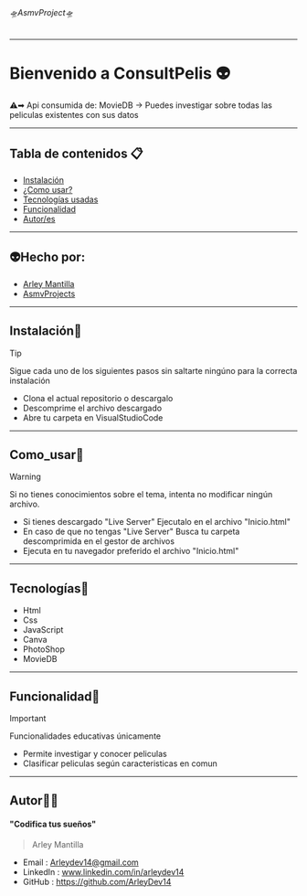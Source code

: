 ###### 🛸AsmvProject🛸

---
# Bienvenido a ConsultPelis 👽️
⚠️➡︎ Api consumida de: MovieDB -> Puedes investigar sobre todas las peliculas existentes con sus datos

---
## Tabla de contenidos 📋

- [Instalación](#Instalación) 
- [¿Como usar?](#Como_usar) 
- [Tecnologías usadas](#Tecnologías)
- [Funcionalidad](#Funcionalidad)
- [Autor/es](#Autor)
---
## 👽️Hecho por:
- [Arley Mantilla](#Autor)
- [AsmvProjects](#AsmvProjects)

---
## Instalación📂
> [!TIP]
>Sigue cada uno de los siguientes pasos sin saltarte ningúno para la correcta instalación
- Clona el actual repositorio o descargalo
- Descomprime el archivo descargado
- Abre tu carpeta en VisualStudioCode
---
## Como_usar💼
> [!WARNING]
>Si no tienes conocimientos sobre el tema, intenta no modificar ningún archivo.
- Si tienes descargado "Live Server" Ejecutalo en el archivo "Inicio.html"
- En caso de que no tengas "Live Server" Busca tu carpeta descomprimida en el gestor de archivos
- Ejecuta en tu navegador preferido el archivo "Inicio.html"
---
## Tecnologías📱
- Html
- Css
- JavaScript
- Canva
- PhotoShop
- MovieDB

---
## Funcionalidad💭
> [!IMPORTANT]  
> Funcionalidades educativas únicamente
- Permite investigar y conocer peliculas
- Clasificar peliculas según caracteristicas en comun
---
## Autor👨‍💻
#### "Codifica tus sueños"
> Arley Mantilla
- Email : 		Arleydev14@gmail.com
- LinkedIn : 	www.linkedin.com/in/arleydev14
- GitHub :		https://github.com/ArleyDev14
